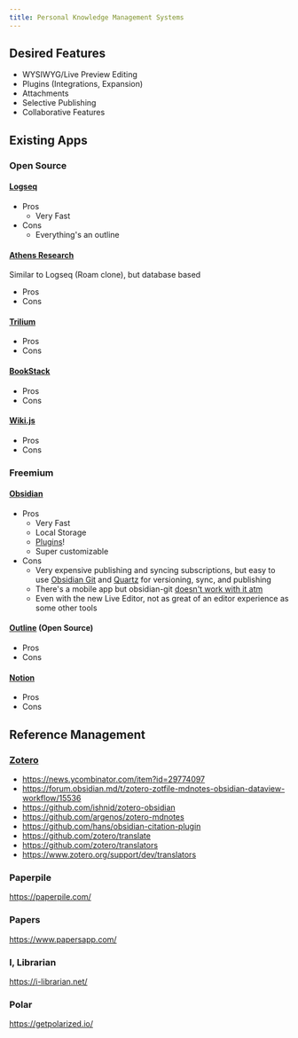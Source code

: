 ```yaml
---
title: Personal Knowledge Management Systems
---
```


## Desired Features
* WYSIWYG/Live Preview Editing
* Plugins (Integrations, Expansion)
* Attachments
* Selective Publishing
* Collaborative Features

## Existing Apps

### Open Source

#### [Logseq](https://logseq.com/)
* Pros
	* Very Fast
* Cons
	* Everything's an outline

#### [Athens Research](https://www.athensresearch.org/)
Similar to Logseq (Roam clone), but database based
* Pros
* Cons

#### [Trilium](https://github.com/zadam/trilium)
* Pros
* Cons

 #### [BookStack](https://www.bookstackapp.com/)
* Pros
* Cons

#### [Wiki.js](https://js.wiki/)
* Pros
* Cons

### Freemium

#### [Obsidian](https://obsidian.md/)
* Pros
	* Very Fast
	* Local Storage
	* [Plugins](https://obsidian.md/plugins)!
	* Super customizable
* Cons
	* Very expensive publishing and syncing subscriptions, but easy to use [Obsidian Git](https://github.com/denolehov/obsidian-git) and [Quartz](https://github.com/jackyzha0/quartz) for versioning, sync, and publishing
	* There's a mobile app but obsidian-git [doesn't work with it atm](https://github.com/denolehov/obsidian-git/issues/57)
	* Even with the new Live Editor, not as great of an editor experience as some other tools

#### [Outline](https://www.getoutline.com/) (Open Source)
* Pros
* Cons

#### [Notion](https://www.notion.so/)
* Pros
* Cons


## Reference Management

### [Zotero](https://www.zotero.org/)
* https://news.ycombinator.com/item?id=29774097
* https://forum.obsidian.md/t/zotero-zotfile-mdnotes-obsidian-dataview-workflow/15536
* https://github.com/ishnid/zotero-obsidian
* https://github.com/argenos/zotero-mdnotes
* https://github.com/hans/obsidian-citation-plugin
* https://github.com/zotero/translate
* https://github.com/zotero/translators
* https://www.zotero.org/support/dev/translators

### Paperpile
https://paperpile.com/

### Papers
https://www.papersapp.com/

### I, Librarian
https://i-librarian.net/

### Polar
https://getpolarized.io/
